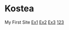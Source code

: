 # Kostea
My First Site
[Ex1](https://kostea123.github.io/first/index.html)
[Ex2](https://kostea123.github.io/chinchilla/)
[Ex3](https://kostea123.github.io/lectie1/orar.html)
[123](https://kostea123.github.io/123/)
